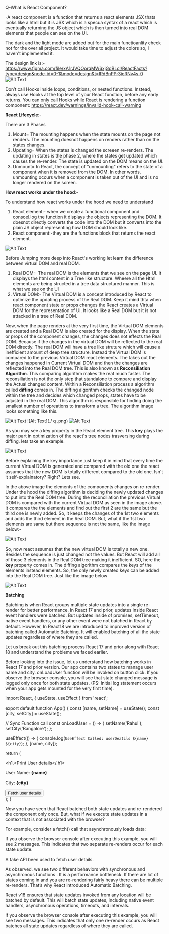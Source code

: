 Q-What is React Component?

-A react component is a function that returns a react elements JSX thats looks like a html but it is JSX which is a specua syntax of a react which is eventually returning the JS object which is then turned into real DOM elements that people can see on the UI.

The dark and the light mode are added but for the main functioanlity check not for the over all project. It would take time to adjust the colors so, I haven't implemented it. 

The design link is:- https://www.figma.com/file/xA1rJVQOorqMW6xjGdBLcI/ReactFacts?type=design&node-id=0-1&mode=design&t=IRdBnPPr3ioRNv4s-0 
![Alt Text](./Screenshot%202023-07-04%20202429.png)

Don’t call Hooks inside loops, conditions, or nested functions. Instead, always use Hooks at the top level of your React function, before any early returns. You can only call Hooks while React is rendering a function component:  https://react.dev/warnings/invalid-hook-call-warning


**React Lifecycle**:-

There are 3 Phases 
 1. Mount= The mounting happens when the state mounts on the page not renders. The mounting doesnot happens on renders rather than on the states changes. 
 2. Updating= When the states is changed the screeen re-renders. The updating in states is the phase 2, where the states get updated which causes the re-render. The state is updated on the DOM means on the UI.
 3. Unmount= In React, the concept of "unmounting" refers to the state of a component when it is removed from the DOM. In other words, unmounting occurs when a component is taken out of the UI and is no longer rendered on the screen.

**How react works under the hood**:-

 To understand how react works under the hood we need to understand
 1. React element:- when we create a functional component and consoel.log the function it displays the objects representing the DOM. It doesnot directly converts the code into the DOM but it converts into the plain JS object representing how DOM should look like. 
 2. React component:-they are the functions block that returns the react element.

 ![Alt Text](./react-elements.png)


 Before Jumping more deep into React's working let learn the difference between virtual DOM and real DOM.
 1. Real DOM:- The real DOM is the elements that we see on the page UI. It displays the html content in a Tree like structure. Wheere all the Html elements are being structed in a tree data structured manner. This is what we see on the UI 
 2. Virtual DOM:- The Virtual DOM is a concept introduced by React to optimize the updating process of the Real DOM. Keep it mind thta when react component state or props changes the React creates a Virtual DOM for the representation of UI. It looks like a Real DOM but it is not attacked in a tree of Real DOM.

Now, when the page renders at the very first time, the Virtual DOM elements are created and a Real DOM is also created for the display. When the state or props of the component changes, the changes does not effects the Real DOM. Because if the changes in the virtual DOM will be reflected to the real DOM directly. The real DOM will have a tree like struture which will cause a inefficient amount of deep tree structure. Instead the Virtual DOM is compared to the previous Virtual DOM react elements. The takes out the changes happened in Current Virtual DOM and then the changes are reflected into the Real DOM tree. This is also known as **Reconsiliation Algorithm**. This comparing algorithm makes the reat much faster. 
The reconsiliation is not the only step that standalone to compare and display the Actual changed content. Within a Reconsiliation process a algorithm called **diffing** comes in. The diffing algorithm checks the changed node within the tree and decides which changed props, states have to be adjusted in the real DOM. This algorithm is responsible for finding doing the smallest number of opreations to transform a tree. The algorithm image looks something like this.


![Alt Text](./reconsliation-diffing.png)
![Alt Text](./  q   .png)
![Alt Text](./react-components-ui-tree-l.jpg)

As you may see a key property in the React element tree. This **key** plays the major part in optimization of the react's tree nodes trasversing during diffing. lets take an example.

![Alt Text](./diffing-1.png)

Before explaining the key importance just keep it in mind that every time the current Virtual DOM is generated and compared with the old one the react assumes that the new DOM is totally different compared to the old one. Isn't it self-explainatory? Right? Lets see.

In the above image the elements of the components changes on re-render. Under the hood the diffing algorithm is deciding the newly updated changes to put into the Real DOM tree. During the reconciliation the previous Virtual DOM is compared with the current Virtual DOM as seen in the image above. It compares the the elements and find out the first 2 are the same but the third one is newly added. So, it keeps the changes of the 1st two elements and adds the third element in the Real DOM. But, what if the 1st two elements are same but there sequence is not the same, like the image below:- 

![Alt Text](./diffing-2.png)

So, now react assumes that the new virtual DOM is totally a new one. Besides the sequence is just changed not the values. But React will add all of those 3 elements in the Real DOM tree making it inefficient. SO, here the **key** property comes in. The diffing algorithm compares the keys of the elements instead elements. So, the only newly created keys can be added into the Real DOM tree. Just like the image below

![Alt Text](./diffing-2.png)

**Batching**

Batching is when React groups multiple state updates into a single re-render for better performance. In React 17 and prior, updates inside React event handlers were batched. But updates inside of promises, setTimeout, native event handlers, or any other event were not batched in React by default. However, In React18 we are introduced to improved version of batching called Automatic Batching. It will enabled batching of all the state updates regardless of where they are called.

Let us break out this batching process React 17 and prior along with React 18 and understand the problems we faced earlier.

Before looking into the issue, let us understand how batching works in React 17 and prior version. Our app contains two states to manage user name and city. onLoadUser function will be invoked on button click.
If you observe the browser console, you will see that state changed message is logged only once for both state updates. (PS: Initial log statement occurs when your app gets mounted for the very first time).


import React, { useState, useEffect } from 'react';

export default function App() {
  const [name, setName] = useState();
  const [city, setCity] = useState();

  // Sync Function call
  const onLoadUser = () => {
    setName('Rahul');
    setCity('Bangalore');
  };

  useEffect(() => {
    console.log(`UseEffect Called: userDeatils ${name} ${city}`);
  }, [name, city]);

  return (
    <div>
      <h1.>Print User details</.h1>
      <p>
        User Name: <strong>{name}</strong>
      </p>
      <p>
        City: <strong>{city}</strong>
      </p>
      <button onClick={onLoadUser}>Fetch user details</button>
    </div>
  );
}


Now you have seen that React batched both state updates and re-rendered the component only once.
But, what if we execute state updates in a context that is not associated with the browser?

For example, consider a fetch() call that asynchronously loads data:

If you observe the browser console after executing this example, you will see 2 messages. This indicates that two separate re-renders occur for each state update.

A fake API been used to fetch user details.

As observed. we see two different behaviors with synchronous and asynchronous functions . It is a performance bottleneck. If there are lot of states coming in and you are re-rendering fairly heavy there can be multiple re-renders.
That’s why React introduced Automatic Batching.

React v18 ensures that state updates invoked from any location will be batched by default. This will batch state updates, including native event handlers, asynchronous operations, timeouts, and intervals.

If you observe the browser console after executing this example, you will see two messages. This indicates that only one re-render occurs as React batches all state updates regardless of where they are called.



